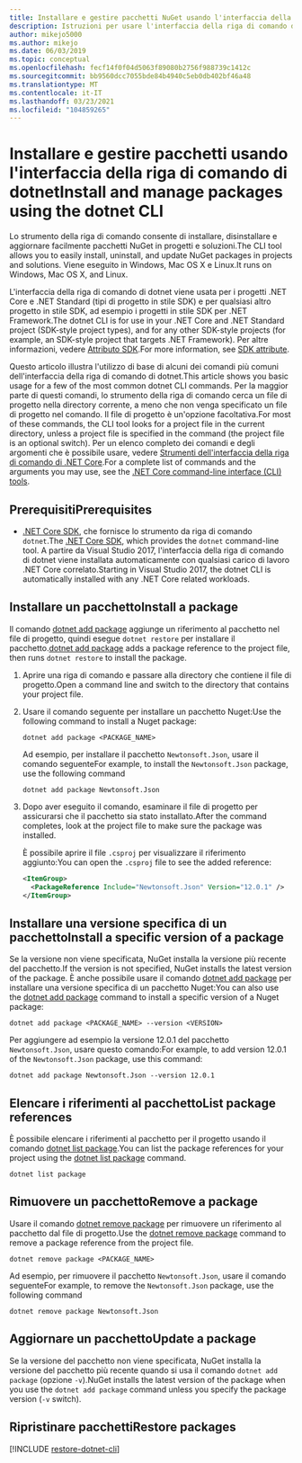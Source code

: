 ```yaml
---
title: Installare e gestire pacchetti NuGet usando l'interfaccia della riga di comando di dotnet
description: Istruzioni per usare l'interfaccia della riga di comando di dotnet insieme a pacchetti NuGet.
author: mikejo5000
ms.author: mikejo
ms.date: 06/03/2019
ms.topic: conceptual
ms.openlocfilehash: fecf14f0f04d5063f89080b2756f988739c1412c
ms.sourcegitcommit: bb9560dcc7055bde84b4940c5eb0db402bf46a48
ms.translationtype: MT
ms.contentlocale: it-IT
ms.lasthandoff: 03/23/2021
ms.locfileid: "104859265"
---
```

# <a name="install-and-manage-packages-using-the-dotnet-cli"></a><span data-ttu-id="51a97-103">Installare e gestire pacchetti usando l'interfaccia della riga di comando di dotnet</span><span class="sxs-lookup"><span data-stu-id="51a97-103">Install and manage packages using the dotnet CLI</span></span>

<span data-ttu-id="51a97-104">Lo strumento della riga di comando consente di installare, disinstallare e aggiornare facilmente pacchetti NuGet in progetti e soluzioni.</span><span class="sxs-lookup"><span data-stu-id="51a97-104">The CLI tool allows you to easily install, uninstall, and update NuGet packages in projects and solutions.</span></span> <span data-ttu-id="51a97-105">Viene eseguito in Windows, Mac OS X e Linux.</span><span class="sxs-lookup"><span data-stu-id="51a97-105">It runs on Windows, Mac OS X, and Linux.</span></span>

<span data-ttu-id="51a97-106">L'interfaccia della riga di comando di dotnet viene usata per i progetti .NET Core e .NET Standard (tipi di progetto in stile SDK) e per qualsiasi altro progetto in stile SDK, ad esempio i progetti in stile SDK per .NET Framework.</span><span class="sxs-lookup"><span data-stu-id="51a97-106">The dotnet CLI is for use in your .NET Core and .NET Standard project (SDK-style project types), and for any other SDK-style projects (for example, an SDK-style project that targets .NET Framework).</span></span> <span data-ttu-id="51a97-107">Per altre informazioni, vedere [Attributo SDK](/dotnet/core/tools/csproj#additions).</span><span class="sxs-lookup"><span data-stu-id="51a97-107">For more information, see [SDK attribute](/dotnet/core/tools/csproj#additions).</span></span>

<span data-ttu-id="51a97-108">Questo articolo illustra l'utilizzo di base di alcuni dei comandi più comuni dell'interfaccia della riga di comando di dotnet.</span><span class="sxs-lookup"><span data-stu-id="51a97-108">This article shows you basic usage for a few of the most common dotnet CLI commands.</span></span> <span data-ttu-id="51a97-109">Per la maggior parte di questi comandi, lo strumento della riga di comando cerca un file di progetto nella directory corrente, a meno che non venga specificato un file di progetto nel comando. Il file di progetto è un'opzione facoltativa.</span><span class="sxs-lookup"><span data-stu-id="51a97-109">For most of these commands, the CLI tool looks for a project file in the current directory, unless a project file is specified in the command (the project file is an optional switch).</span></span> <span data-ttu-id="51a97-110">Per un elenco completo dei comandi e degli argomenti che è possibile usare, vedere [Strumenti dell'interfaccia della riga di comando di .NET Core](../reference/dotnet-commands.md).</span><span class="sxs-lookup"><span data-stu-id="51a97-110">For a complete list of commands and the arguments you may use, see the [.NET Core command-line interface (CLI) tools](../reference/dotnet-commands.md).</span></span>

## <a name="prerequisites"></a><span data-ttu-id="51a97-111">Prerequisiti</span><span class="sxs-lookup"><span data-stu-id="51a97-111">Prerequisites</span></span>

- <span data-ttu-id="51a97-112">[.NET Core SDK](https://www.microsoft.com/net/download/), che fornisce lo strumento da riga di comando `dotnet`.</span><span class="sxs-lookup"><span data-stu-id="51a97-112">The [.NET Core SDK](https://www.microsoft.com/net/download/), which provides the `dotnet` command-line tool.</span></span> <span data-ttu-id="51a97-113">A partire da Visual Studio 2017, l'interfaccia della riga di comando di dotnet viene installata automaticamente con qualsiasi carico di lavoro .NET Core correlato.</span><span class="sxs-lookup"><span data-stu-id="51a97-113">Starting in Visual Studio 2017, the dotnet CLI is automatically installed with any .NET Core related workloads.</span></span>

## <a name="install-a-package"></a><span data-ttu-id="51a97-114">Installare un pacchetto</span><span class="sxs-lookup"><span data-stu-id="51a97-114">Install a package</span></span>

<span data-ttu-id="51a97-115">Il comando [dotnet add package](/dotnet/core/tools/dotnet-add-package?tabs=netcore2x) aggiunge un riferimento al pacchetto nel file di progetto, quindi esegue `dotnet restore` per installare il pacchetto.</span><span class="sxs-lookup"><span data-stu-id="51a97-115">[dotnet add package](/dotnet/core/tools/dotnet-add-package?tabs=netcore2x) adds a package reference to the project file, then runs `dotnet restore` to install the package.</span></span>

1. <span data-ttu-id="51a97-116">Aprire una riga di comando e passare alla directory che contiene il file di progetto.</span><span class="sxs-lookup"><span data-stu-id="51a97-116">Open a command line and switch to the directory that contains your project file.</span></span>

2. <span data-ttu-id="51a97-117">Usare il comando seguente per installare un pacchetto Nuget:</span><span class="sxs-lookup"><span data-stu-id="51a97-117">Use the following command to install a Nuget package:</span></span>

    ```dotnetcli
    dotnet add package <PACKAGE_NAME>
    ```

    <span data-ttu-id="51a97-118">Ad esempio, per installare il pacchetto `Newtonsoft.Json`, usare il comando seguente</span><span class="sxs-lookup"><span data-stu-id="51a97-118">For example, to install the `Newtonsoft.Json` package, use the following command</span></span>

    ```dotnetcli
    dotnet add package Newtonsoft.Json
    ```

3. <span data-ttu-id="51a97-119">Dopo aver eseguito il comando, esaminare il file di progetto per assicurarsi che il pacchetto sia stato installato.</span><span class="sxs-lookup"><span data-stu-id="51a97-119">After the command completes, look at the project file to make sure the package was installed.</span></span>

   <span data-ttu-id="51a97-120">È possibile aprire il file `.csproj` per visualizzare il riferimento aggiunto:</span><span class="sxs-lookup"><span data-stu-id="51a97-120">You can open the `.csproj` file to see the added reference:</span></span>

    ```xml
    <ItemGroup>
      <PackageReference Include="Newtonsoft.Json" Version="12.0.1" />
    </ItemGroup>
    ```

## <a name="install-a-specific-version-of-a-package"></a><span data-ttu-id="51a97-121">Installare una versione specifica di un pacchetto</span><span class="sxs-lookup"><span data-stu-id="51a97-121">Install a specific version of a package</span></span>

<span data-ttu-id="51a97-122">Se la versione non viene specificata, NuGet installa la versione più recente del pacchetto.</span><span class="sxs-lookup"><span data-stu-id="51a97-122">If the version is not specified, NuGet installs the latest version of the package.</span></span> <span data-ttu-id="51a97-123">È anche possibile usare il comando [dotnet add package](/dotnet/core/tools/dotnet-add-package?tabs=netcore2x) per installare una versione specifica di un pacchetto Nuget:</span><span class="sxs-lookup"><span data-stu-id="51a97-123">You can also use the [dotnet add package](/dotnet/core/tools/dotnet-add-package?tabs=netcore2x) command to install a specific version of a Nuget package:</span></span>

```dotnetcli
dotnet add package <PACKAGE_NAME> --version <VERSION>
```

<span data-ttu-id="51a97-124">Per aggiungere ad esempio la versione 12.0.1 del pacchetto `Newtonsoft.Json`, usare questo comando:</span><span class="sxs-lookup"><span data-stu-id="51a97-124">For example, to add version 12.0.1 of the `Newtonsoft.Json` package, use this command:</span></span>

```dotnetcli
dotnet add package Newtonsoft.Json --version 12.0.1
```

## <a name="list-package-references"></a><span data-ttu-id="51a97-125">Elencare i riferimenti al pacchetto</span><span class="sxs-lookup"><span data-stu-id="51a97-125">List package references</span></span>

<span data-ttu-id="51a97-126">È possibile elencare i riferimenti al pacchetto per il progetto usando il comando [dotnet list package](/dotnet/core/tools/dotnet-list-package?tabs=netcore2x).</span><span class="sxs-lookup"><span data-stu-id="51a97-126">You can list the package references for your project using the [dotnet list package](/dotnet/core/tools/dotnet-list-package?tabs=netcore2x) command.</span></span>

```dotnetcli
dotnet list package
```

## <a name="remove-a-package"></a><span data-ttu-id="51a97-127">Rimuovere un pacchetto</span><span class="sxs-lookup"><span data-stu-id="51a97-127">Remove a package</span></span>

<span data-ttu-id="51a97-128">Usare il comando [dotnet remove package](/dotnet/core/tools/dotnet-remove-package?tabs=netcore2x) per rimuovere un riferimento al pacchetto dal file di progetto.</span><span class="sxs-lookup"><span data-stu-id="51a97-128">Use the [dotnet remove package](/dotnet/core/tools/dotnet-remove-package?tabs=netcore2x) command to remove a package reference from the project file.</span></span>

```dotnetcli
dotnet remove package <PACKAGE_NAME>
```

<span data-ttu-id="51a97-129">Ad esempio, per rimuovere il pacchetto `Newtonsoft.Json`, usare il comando seguente</span><span class="sxs-lookup"><span data-stu-id="51a97-129">For example, to remove the `Newtonsoft.Json` package, use the following command</span></span>

```dotnetcli
dotnet remove package Newtonsoft.Json
```

## <a name="update-a-package"></a><span data-ttu-id="51a97-130">Aggiornare un pacchetto</span><span class="sxs-lookup"><span data-stu-id="51a97-130">Update a package</span></span>

<span data-ttu-id="51a97-131">Se la versione del pacchetto non viene specificata, NuGet installa la versione del pacchetto più recente quando si usa il comando `dotnet add package` (opzione `-v`).</span><span class="sxs-lookup"><span data-stu-id="51a97-131">NuGet installs the latest version of the package when you use the `dotnet add package` command unless you specify the package version (`-v` switch).</span></span>

## <a name="restore-packages"></a><span data-ttu-id="51a97-132">Ripristinare pacchetti</span><span class="sxs-lookup"><span data-stu-id="51a97-132">Restore packages</span></span>

[!INCLUDE [restore-dotnet-cli](includes/restore-dotnet-cli.md)]
